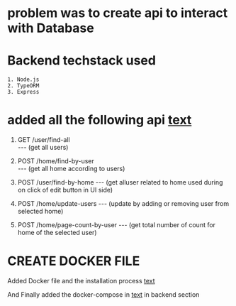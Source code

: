 # problem was to create api to interact with Database

# Backend techstack used
    1. Node.js
    2. TypeORM
    3. Express

# added all the following api [text](server.js)

1. GET /user/find-all  
    --- (get all users)

2. POST /home/find-by-user  
    --- (get all home according to users)

3. POST /user/find-by-home 
    --- (get alluser related to home used during on click of edit button in UI side)

4. POST /home/update-users
    --- (update by adding or removing user from selected home)

5. POST /home/page-count-by-user
    --- (get total number of count for home of the selected user)

# CREATE DOCKER FILE

Added Docker file and the installation process [text](Dockerfile)

And Finally added the docker-compose in [text](../docker-compose.final.yml) in backend section
